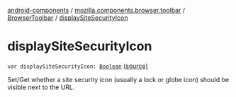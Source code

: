 [android-components](../../index.md) / [mozilla.components.browser.toolbar](../index.md) / [BrowserToolbar](index.md) / [displaySiteSecurityIcon](./display-site-security-icon.md)

# displaySiteSecurityIcon

`var displaySiteSecurityIcon: `[`Boolean`](https://kotlinlang.org/api/latest/jvm/stdlib/kotlin/-boolean/index.html) [(source)](https://github.com/mozilla-mobile/android-components/blob/master/components/browser/toolbar/src/main/java/mozilla/components/browser/toolbar/BrowserToolbar.kt#L107)

Set/Get whether a site security icon (usually a lock or globe icon) should be visible next to the URL.

